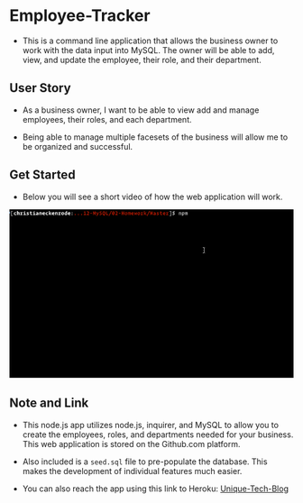 # Employee-Tracker

* This is a command line application that allows the business owner to work with the data input into MySQL. The owner will be able to add, view, and update the employee, their role, and their department.

## User Story

* As a business owner, I want to be able to view add and manage employees, their roles, and each department.

* Being able to manage multiple facesets of the business will allow me to be organized and successful.

## Get Started

* Below you will see a short video of how the web application will work.

![Employee Tracker](assets/employee-tracker.gif)

## Note and Link

* This node.js app utilizes node.js, inquirer, and MySQL to allow you to create the employees, roles, and departments needed for your business. This web application is stored on the Github.com platform.

* Also included is a `seed.sql` file to pre-populate the database. This makes the development of individual features much easier.

* You can also reach the app using this link to Heroku: [Unique-Tech-Blog](https://unique-tech-blog.herokuapp.com/)